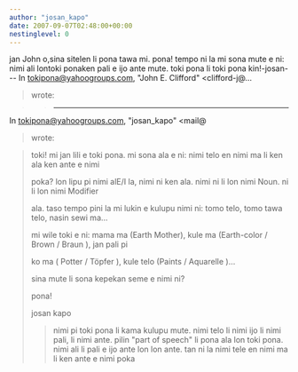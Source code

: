 ```yaml
---
author: "josan_kapo"
date: 2007-09-07T02:48:00+00:00
nestinglevel: 0
---
```

jan John o,sina sitelen li pona tawa mi. pona! tempo ni la mi sona mute e ni: nimi ali lontoki ponaken pali e ijo ante mute. toki pona li toki pona kin!-josan---
 In [tokipona@yahoogroups.com](mailto://tokipona@yahoogroups.com), "John E. Clifford" <clifford-j@...
> wrote:

>> ---
 In [tokipona@yahoogroups.com](mailto://tokipona@yahoogroups.com), "josan\_kapo" <mail@
> wrote:

> 
>> 
> toki! mi jan lili e toki pona. mi sona ala e ni: nimi telo en nimi
> ma li ken ala ken ante e nimi
> 
> poka? lon lipu pi nimi alE/I la, nimi ni ken ala. nimi ni li lon
> nimi Noun. ni li lon nimi Modifier
> 
> ala. taso tempo pini la mi lukin e kulupu nimi ni: tomo telo, tomo
> tawa telo, nasin sewi ma…
> 
>> 
> mi wile toki e ni: mama ma (Earth Mother), kule ma (Earth-color /
> Brown / Braun ), jan pali pi
> 
> ko ma ( Potter / Töpfer ), kule telo (Paints / Aquarelle )…
> 
>> 
> sina mute li sona kepekan seme e nimi ni?
> 
>> 
> pona!
> 
> josan kapo
> 
>> nimi pi toki pona li kama kulupu mute. nimi telo li nimi ijo li nimi
> pali, li nimi ante. pilin "part of speech" li pona ala lon toki pona.
> nimi ali li pali e ijo ante lon lon ante. tan ni la nimi tele en nimi
> ma li ken ante e nimi poka
>